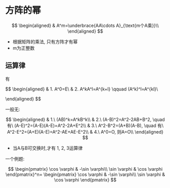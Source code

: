 # 方阵的幂

$$
\begin{aligned}
	& A^m=\underbrace{AA\cdots A}_{\text{m个A乘}}\\
\end{aligned}
$$

- 根据矩阵的乘法, 只有方阵才有幂
- m为正整数

## 运算律

有

$$
\begin{aligned}
	& 1. A^0=E\\
	& 2. A^kA^l=A^{k+l} \qquad (A^k)^l=A^{kl}\\

\end{aligned}
$$

一般无:

$$
\begin{aligned}
	& 1.\ (AB)^k=A^kB^k\\
	& 2.\ (A-B)^2=A^2-2AB+B^2, \quad 有\ (A-E)^2=(A-E)(A-E)=A^2-2A+E^2\\
	& 3.\ A^2-B^2=(A+B)(A-B), \quad 有\ A^2-E^2=(A+E)(A-E)=A^2-AE+AE-E^2\\
	& 4.\ A^0=O, 则A=O\\
\end{aligned}
$$

- 当A与B可交换时,才有 1, 2, 3运算律

一个例题:

$$
\begin{pmatrix}
	\cos \varphi & -\sin \varphi\\
	\sin \varphi & \cos \varphi
\end{pmatrix}^n=
\begin{pmatrix}
	\cos \varphi & -\sin \varphi\\
	\sin \varphi & \cos \varphi
\end{pmatrix}
$$
